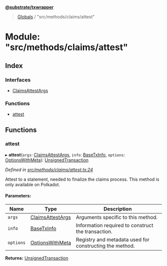 **[@substrate/txwrapper](../README.md)**

> [Globals](../globals.md) / "src/methods/claims/attest"

# Module: "src/methods/claims/attest"

## Index

### Interfaces

* [ClaimsAttestArgs](../interfaces/_src_methods_claims_attest_.claimsattestargs.md)

### Functions

* [attest](_src_methods_claims_attest_.md#attest)

## Functions

### attest

▸ **attest**(`args`: [ClaimsAttestArgs](../interfaces/_src_methods_claims_attest_.claimsattestargs.md), `info`: [BaseTxInfo](../interfaces/_src_util_types_.basetxinfo.md), `options`: [OptionsWithMeta](../interfaces/_src_util_types_.optionswithmeta.md)): [UnsignedTransaction](../interfaces/_src_util_types_.unsignedtransaction.md)

*Defined in [src/methods/claims/attest.ts:24](https://github.com/paritytech/txwrapper/blob/aa1756f/src/methods/claims/attest.ts#L24)*

Attest to a statement, needed to finalize the claims process. This method is
only available on Polkadot.

#### Parameters:

Name | Type | Description |
------ | ------ | ------ |
`args` | [ClaimsAttestArgs](../interfaces/_src_methods_claims_attest_.claimsattestargs.md) | Arguments specific to this method. |
`info` | [BaseTxInfo](../interfaces/_src_util_types_.basetxinfo.md) | Information required to construct the transaction. |
`options` | [OptionsWithMeta](../interfaces/_src_util_types_.optionswithmeta.md) | Registry and metadata used for constructing the method.  |

**Returns:** [UnsignedTransaction](../interfaces/_src_util_types_.unsignedtransaction.md)
